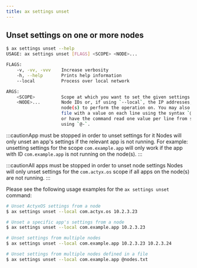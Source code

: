 ```yaml
---
title: ax settings unset
---
```


## Unset settings on one or more nodes

```bash
$ ax settings unset --help
USAGE: ax settings unset [FLAGS] <SCOPE> <NODE>...

FLAGS:
    -v, -vv, -vvv    Increase verbosity
    -h, --help       Prints help information
    --local          Process over local network

ARGS:
    <SCOPE>          Scope at which you want to set the given settings.
    <NODE>...        Node IDs or, if using `--local`, the IP addresses, of the
                     node(s) to perform the operation on. You may also pass in a
                     file with a value on each line using the syntax `@file.txt`
                     or have the command read one value per line from stdin
                     using `@-`.
```

:::cautionApp must be stopped in order to unset settings for it
Nodes will only unset an app's settings if the relevant app is not running. For example: unsetting settings for the scope `com.example.app` will only work if the app with ID `com.example.app` is not running on the node(s).
:::

:::cautionAll apps must be stopped in order to unset node settings
Nodes will only unset settings for the `com.actyx.os` scope if all apps on the node(s) are not running.
:::

Please see the following usage examples for the `ax settings unset` command:

```bash
# Unset ActyxOS settings from a node
$ ax settings unset --local com.actyx.os 10.2.3.23

# Unset a specific app's settings from a node
$ ax settings unset --local com.example.app 10.2.3.23

# Unset settings from multiple nodes
$ ax settings unset --local com.example.app 10.2.3.23 10.2.3.24

# Unset settings from multiple nodes defined in a file
$ ax settings unset --local com.example.app @nodes.txt
```

